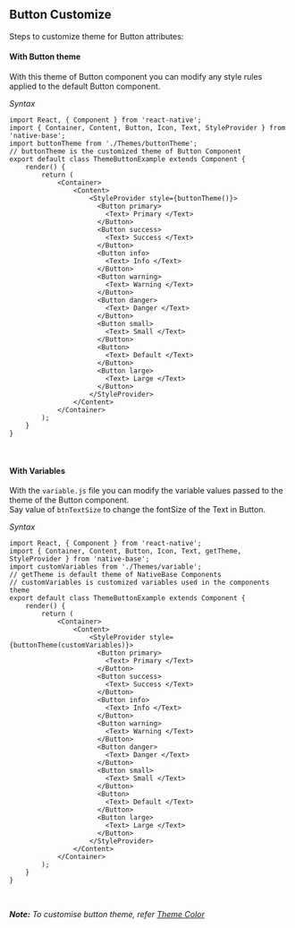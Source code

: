 ## Button Customize

Steps to customize theme for Button attributes:
<br />

#### With Button theme

With this theme of Button component you can modify any style rules applied to the default Button component.

*Syntax*

<pre class="line-numbers"><code class="language-jsx">import React, { Component } from 'react-native';
import { Container, Content, Button, Icon, Text, StyleProvider } from 'native-base';
import buttonTheme from './Themes/buttonTheme';
​// buttonTheme is the customized theme of Button Component​
export default class ThemeButtonExample extends Component {
    render() {
        return (
            &lt;Container>
                &lt;Content>
                    &lt;StyleProvider style={buttonTheme()}>
                      &lt;Button primary>
                        &lt;Text> Primary &lt;/Text>
                      &lt;/Button>
                      &lt;Button success>
                        &lt;Text> Success &lt;/Text>
                      &lt;/Button>
                      &lt;Button info>
                        &lt;Text> Info &lt;/Text>
                      &lt;/Button>
                      &lt;Button warning>
                        &lt;Text> Warning &lt;/Text>
                      &lt;/Button>
                      &lt;Button danger>
                        &lt;Text> Danger &lt;/Text>
                      &lt;/Button>
                      &lt;Button small>
                        &lt;Text> Small &lt;/Text>
                      &lt;/Button>
                      &lt;Button>
                        &lt;Text> Default &lt;/Text>
                      &lt;/Button>
                      &lt;Button large>
                        &lt;Text> Large &lt;/Text>
                      &lt;/Button>
                    &lt;/StyleProvider>
                &lt;/Content>
            &lt;/Container>
        );
    }
}</code></pre><br />


#### With Variables

With the <code>variable.js</code> file you can modify the variable values passed to the theme of the Button component.<br />
Say value of <code>btnTextSize</code> to change the fontSize of the Text in Button.

*Syntax*

<pre class="line-numbers"><code class="language-jsx">import React, { Component } from 'react-native';
import { Container, Content, Button, Icon, Text, getTheme, StyleProvider } from 'native-base';
import customVariables from './Themes/variable';
​// getTheme is default theme of NativeBase Components
// customVariables is customized variables used in the components theme
export default class ThemeButtonExample extends Component {
    render() {
        return (
            &lt;Container>
                &lt;Content>
                    &lt;StyleProvider style={buttonTheme(customVariables)}>
                      &lt;Button primary>
                        &lt;Text> Primary &lt;/Text>
                      &lt;/Button>
                      &lt;Button success>
                        &lt;Text> Success &lt;/Text>
                      &lt;/Button>
                      &lt;Button info>
                        &lt;Text> Info &lt;/Text>
                      &lt;/Button>
                      &lt;Button warning>
                        &lt;Text> Warning &lt;/Text>
                      &lt;/Button>
                      &lt;Button danger>
                        &lt;Text> Danger &lt;/Text>
                      &lt;/Button>
                      &lt;Button small>
                        &lt;Text> Small &lt;/Text>
                      &lt;/Button>
                      &lt;Button>
                        &lt;Text> Default &lt;/Text>
                      &lt;/Button>
                      &lt;Button large>
                        &lt;Text> Large &lt;/Text>
                      &lt;/Button>
                    &lt;/StyleProvider>
                &lt;/Content>
            &lt;/Container>
        );
    }
}</code></pre><br />

***Note:** To customise button theme, refer [Theme Color](/docs/customize/ThemeColor.md)*
